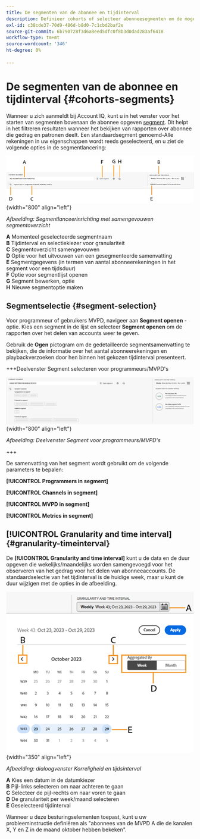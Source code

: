 ```yaml
---
title: De segmenten van de abonnee en tijdinterval
description: Definieer cohorts of selecteer abonneesegmenten om de mogelijkheden en patronen van uw kanaalviewers voor het delen van accounts te meten en grafische gereedschappen en rapporten te gebruiken in Account IQ.
exl-id: c38cde37-70d9-486d-b8d0-7c1cbd2baf2e
source-git-commit: 6b790728f3d6a8eed5dfc0f8b3d0dad283af6418
workflow-type: tm+mt
source-wordcount: '346'
ht-degree: 0%

---
```



# De segmenten van de abonnee en tijdinterval {#cohorts-segments}


Wanneer u zich aanmeldt bij Account IQ, kunt u in het venster voor het starten van segmenten bovenaan de abonnee opgeven [segment](/help/accountiq/product-concepts.md#segment-segmet-def). Dit helpt in het filtreren resultaten wanneer het bekijken van rapporten over abonnee die gedrag en patronen deelt. Een standaardsegment genoemd-Alle rekeningen in uw eigenschappen wordt reeds geselecteerd, en u ziet de volgende opties in de segmentlancering:

![](assets/new-segment-selector-collapsed.png){width="800" align="left"}

*Afbeelding: Segmentlanceerinrichting met samengevouwen segmentoverzicht*

**A** Momenteel geselecteerde segmentnaam<br/>
**B** Tijdinterval en selectiekiezer voor granulariteit<br/>
**C** Segmentoverzicht samengevouwen<br/>
**D** Optie voor het uitvouwen van een gesegmenteerde samenvatting<br/>
**E** Segmentgegevens (in termen van aantal abonneerekeningen in het segment voor een tijdsduur)<br/>
**F** Optie voor segmentlijst openen<br/>
**G** Segment bewerken, optie<br/>
**H** Nieuwe segmentoptie maken<br/>

## Segmentselectie {#segment-selection}

Voor programmeur of gebruikers MVPD, navigeer aan **Segment openen** -optie. Kies een segment in de lijst en selecteer **Segment openen** om de rapporten over het delen van accounts weer te geven.

Gebruik de **Ogen** pictogram om de gedetailleerde segmentsamenvatting te bekijken, die de informatie over het aantal abonneerekeningen en playbackverzoeken door hen binnen het gekozen tijdinterval presenteert.

+++Deelvenster Segment selecteren voor programmeurs/MVPD&#39;s

![](assets/segment-panel-programmers-mvpds.png) {width="800" align="left"}

*Afbeelding: Deelvenster Segment voor programmeurs/MVPD&#39;s*

+++

De samenvatting van het segment wordt gebruikt om de volgende parameters te bepalen:

**[!UICONTROL Programmers in segment]**

**[!UICONTROL Channels in segment]**

**[!UICONTROL MVPD in segment]**

**[!UICONTROL Metrics in segment]**

<!-- The definitions of these parameters will be defined in the glossary article-->

## [!UICONTROL Granularity and time interval] {#granularity-timeinterval}

De **[!UICONTROL Granularity and time interval]** kunt u de data en de duur opgeven die wekelijks/maandelijks worden samengevoegd voor het observeren van het gedrag voor het delen van abonneeaccounts. De standaardselectie van het tijdinterval is de huidige week, maar u kunt de duur wijzigen met de opties in de afbeelding.

![[!UICONTROL Granularity and timeinterval]](assets/granularity-timeinterval-weekwise.png){width="350" align="left"}

*Afbeelding: dialoogvenster Korreligheid en tijdsinterval*

**A** Kies een datum in de datumkiezer<br/>
**B** Pijl-links selecteren om naar achteren te gaan<br/>
**C** Selecteer de pijl-rechts om naar voren te gaan<br/>
**D** De granulariteit per week/maand selecteren<br/>
**E** Geselecteerd tijdinterval<br/>

Wanneer u deze besturingselementen toepast, kunt u uw probleeminstructie definiëren als &quot;abonnees van de MVPD A die de kanalen X, Y en Z in de maand oktober hebben bekeken&quot;.

